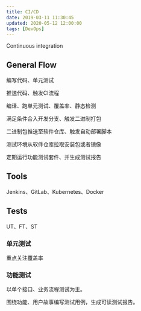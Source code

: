 ```yaml
---
title: CI/CD
date: 2019-03-11 11:30:45
updated: 2020-05-12 12:00:00
tags: [DevOps]
---
```


Continuous integration

<!-- more -->

## General Flow

编写代码、单元测试

推送代码、触发CI流程

编译、跑单元测试、覆盖率、静态检测

满足条件合入开发分支、触发二进制打包

二进制包推送至软件仓库、触发自动部署脚本

测试环境从软件仓库拉取安装包或者镜像

定期运行功能测试套件、并生成测试报告

## Tools

Jenkins、GitLab、Kubernetes、Docker

## Tests

UT、FT、ST

### 单元测试

重点关注覆盖率

### 功能测试

以单个接口、业务流程测试为主。

围绕功能、用户故事编写测试用例，生成可读测试报告。
